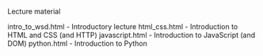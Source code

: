 Lecture material

intro_to_wsd.html - Introductory lecture
html_css.html - Introduction to HTML and CSS (and HTTP)
javascript.html - Introduction to JavaScript (and DOM)
python.html - Introduction to Python
